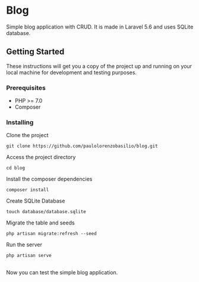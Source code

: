 # Blog

Simple blog application with CRUD. It is made in Laravel 5.6 and uses SQLite database.

## Getting Started

These instructions will get you a copy of the project up and running on your local machine for development and 
testing purposes.

### Prerequisites

* PHP >= 7.0
* Composer

### Installing

Clone the project
```
git clone https://github.com/paulolorenzobasilio/blog.git
```

Access the project directory
```
cd blog
```

Install the composer dependencies
```
composer install
```

Create SQLite Database
```
touch database/database.sqlite
```

Migrate the table and seeds
```
php artisan migrate:refresh --seed
```

Run the server
```
php artisan serve
```

##
Now you can test the simple blog application.
